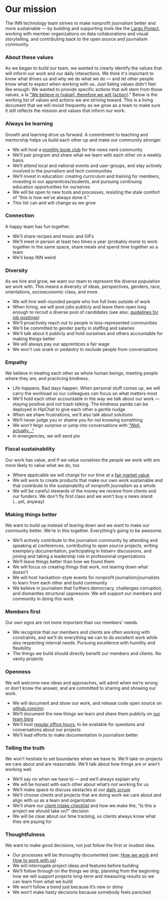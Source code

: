 # Our mission

The INN technology team strives to make nonprofit journalism better and more sustainable — by building and supporting tools like the [Largo Project](http://largoproject.org), working with member organizations on data collaborations and visual storytelling, and contributing back to the open source and journalism community.

### About these values
As we began to build our team, we wanted to clearly identify the values that will inform our work and our daily interactions. We think it's important to know what drives us and why we do what we do — and let other people know what to expect when working with us. Just listing values didn't feel like enough: We wanted to provide specific actions that will stem from those values, a la ["We believe in [value], therefore we will [action]](http://kerrizor.com/blog/2014/08/11/why-your-coworker-is-a-jerk/)." Below is the working list of values and actions we are striving toward. This is a living document that we will revisit frequently as we grow as a team to make sure it still reflects the mission and values that inform our work.

### Always be learning
Growth and learning drive us forward. A commitment to teaching and mentorship helps us build each other up and make our community stronger. 

- We will host a [monthly book club](/projects/book-club) for the news nerd community
- We’ll pair program and share what we learn with each other on a weekly basis
- We’ll attend local and national events and user-groups, and stay actively involved in the journalism and tech communities
- We’ll invest in education: creating curriculum and training for members, investing in our apprentices/students, and pursuing continuing education opportunities for ourselves 
- We will be open to new tools and processes, resisting the stale comfort of “this is how we’ve always done it.”
- This list can and will change as we grow 


### Connection 
A happy team has fun together. 

- We'll share recipes and music and GIFs
- We'll meet in person at least two times a year (probably more) to work together in the same space, share meals and spend time together as a team
- We'll keep INN weird

### Diversity
As we hire and grow, we want our team to represent the diverse population we work with. This means a diversity of ideas, perspectives, genders, race, orientations, socioeconomic class, and more. 

- We will hire well-rounded people who live full lives outside of work
- When hiring, we will post jobs publicly and leave them open long enough to recruit a diverse pool of candidates (see also: [guidelines for job postings](/staffing/job-descriptions/readme.md))
- We'll proactively reach out to people in less-represented communities
- We'll be committed to gender parity in staffing and salaries
- We'll talk about it publicly and hold ourselves and others accountable for making things better
- We will always pay our apprentices a fair wage
- We won't use snark or pedantry to exclude people from conversations


### Empathy
We believe in treating each other as whole human beings, meeting people where they are, and practicing kindness.

- Life happens. Bad days happen. When personal stuff comes up, we will carry the workload so our colleagues can focus on what matters most
- We'll hold each other accountable in the way we talk about our work — staying positive and not trash talking. The kindness panda can be deployed in HipChat to give each other a gentle nudge
- When we share frustrations, we'll also talk about solutions 
- We’ll never judge you or shame you for not knowing something
- We won’t feign surprise or jump into conversations with [“Well, actually...”](https://www.hackerschool.com/manual#sub-sec-social-rules)
- In emergencies, we will send pie

### Fiscal sustainability
Our work has value, and if we value ourselves the people we work with are more likely to value what we do, too.

- Where applicable we will charge for our time at a [fair market value](/how-to-work-with-us/consulting/consulting-rates.md)
- We will work to create products that make our own work sustainable and that contribute to the sustainability of nonprofit journalism as a whole
- We will be careful stewards of the money we receive from clients and our funders. We don't fly first class and we won't buy a news island (...yet, anyway)


### Making things better
We want to build up instead of tearing down and we want to make our community better. We're in this together. Everything’s going to be awesome.

- We’ll actively contribute to the journalism community by attending and speaking at conferences, contributing to open source projects, writing exemplary documentation, participating in listserv discussions, and joining and taking a leadership role in professional organizations
- We’ll leave things better than how we found them
- We will focus on creating things that work, not tearing down what doesn’t
- We will host hackathon-style events for nonprofit journalism/journalists to learn from each other and build community
- We believe in journalism that furthers democracy, challenges corruption, and dismantles structural oppression. We will support our members and community in doing this work

### Members first
Our own egos are not more important than our members' needs.

- We recognize that our members and clients are often working with constraints, and we'll do everything we can to do excellent work while also respecting internal needs. Pursuing excellence with humility and flexibility
- The things we build should directly benefit our members and clients. No vanity projects


### Openness
We will welcome new ideas and approaches, will admit when we’re wrong or don’t know the answer, and are committed to sharing and showing our work.

- We will document and show our work, and release code open source on [github.com/inn](http://github.com/inn)
- We’ll document the new things we learn and share them publicly on [our team blog](nerds.investigativenewsnetwork.org)
- We'll host [regular office hours](/projects/office-hours), to be available for questions and conversations about our projects
- We’ll lead efforts to make documentation in journalism better

### Telling the truth 
We won't hesitate to set boundaries when we have to. We'll take on projects we care about and are reasonable. We'll talk about how things are or aren’t working well.

- We’ll say no when we have to — and we’ll always explain why
- We will be honest with each other about what’s not working for us
- We’ll make space to discuss obstacles at our [daily scrum](/how-we-work/meetings.md)
- We’ll choose clients and projects that are doing work we care about and align with us as a team and organization
- We'll share our [client intake checklist](/how-to-work-with-us/intake-procedure.md) and how we make the, “Is this a project we should take on?” decision
- We will be clear about our time tracking, so clients always know what they are paying for

### Thoughtfulness
We want to make good decisions, not just follow the first or loudest idea.

- Our processes will be thoroughly documented (see: [How we work](/how-we-work) and [How to work with us](/how-to-work-with-us))
- We will interrogate project ideas and features before building
- We’ll follow through on the things we ship, planning from the beginning how we will support projects long-term and measuring results so we can learn from what we build
- We won’t follow a trend just because it’s new or shiny
- We won’t make hasty decisions because somebody feels panicked